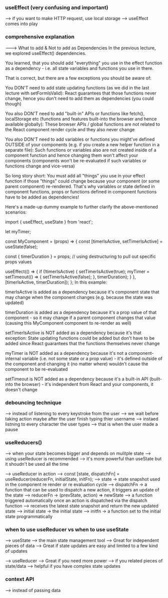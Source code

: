 ### useEffect (very confusing and important)
--> if you want to make HTTP request, use local storage 
--> useEffect comes into play

### comprehensive explanation
---> What to add & Not to add as Dependencies
In the previous lecture, we explored useEffect() dependencies.

You learned, that you should add "everything" you use in the effect function as a dependency - i.e. all state variables and functions you use in there.

That is correct, but there are a few exceptions you should be aware of:

You DON'T need to add state updating functions (as we did in the last lecture with setFormIsValid): React guarantees that those functions never change, hence you don't need to add them as dependencies (you could though)

You also DON'T need to add "built-in" APIs or functions like fetch(), localStorage etc (functions and features built-into the browser and hence available globally): These browser APIs / global functions are not related to the React component render cycle and they also never change

You also DON'T need to add variables or functions you might've defined OUTSIDE of your components (e.g. if you create a new helper function in a separate file): Such functions or variables also are not created inside of a component function and hence changing them won't affect your components (components won't be re-evaluated if such variables or functions change and vice-versa)

So long story short: You must add all "things" you use in your effect function if those "things" could change because your component (or some parent component) re-rendered. That's why variables or state defined in component functions, props or functions defined in component functions have to be added as dependencies!

Here's a made-up dummy example to further clarify the above-mentioned scenarios:

import { useEffect, useState } from 'react';
 
let myTimer;
 
const MyComponent = (props) => {
  const [timerIsActive, setTimerIsActive] = useState(false);
 
  const { timerDuration } = props; // using destructuring to pull out specific props values
 
  useEffect(() => {
    if (!timerIsActive) {
      setTimerIsActive(true);
      myTimer = setTimeout(() => {
        setTimerIsActive(false);
      }, timerDuration);
    }
  }, [timerIsActive, timerDuration]);
};
In this example:

timerIsActive is added as a dependency because it's component state that may change when the component changes (e.g. because the state was updated)

timerDuration is added as a dependency because it's a prop value of that component - so it may change if a parent component changes that value (causing this MyComponent component to re-render as well)

setTimerIsActive is NOT added as a dependency because it's that exception: State updating functions could be added but don't have to be added since React guarantees that the functions themselves never change

myTimer is NOT added as a dependency because it's not a component-internal variable (i.e. not some state or a prop value) - it's defined outside of the component and changing it (no matter where) wouldn't cause the component to be re-evaluated

setTimeout is NOT added as a dependency because it's a built-in API (built-into the browser) - it's independent from React and your components, it doesn't change


### debouncing technique
--> instead of listening to every keystroke from the user 
--> we wait before taking  action maybe after the user finish typing thier username
--> instaed listning to every character the user types
--> that is when the user made a pause

### useReducers()
--> when your state becomes bigger and depends on mulitple state
--> using useReducer is recommended
--> it's more powerful than useState but it shoudn't be used all the time

--> useReducer in action 
--> const [state, dispatchFn] = useReducer(reducerFn, initialState, initFn);
--> state -> state snapshot used in the component re render or re evaluation cycle
--> dispatchFn -> a function that can be used to dispatch a new action, it triggers an update of the state
--> reducerFn -> (prevState, action) => newState
--> a function triggered automatically once an action is dispatched via the dispatch function 
--> receives the latest state snapshot and return the new updated state
--> initial state -> the initial state
--> initfn -> a function set to the initial state programmatically


### when to use useReducer vs when to use useState
--> useState
--> the main state management tool
--> Great for independent pieces of data
--> Great if state updates are easy and limited to a few kind of updates

--> useReducer
--> Great if you need more power
--> if you related pieces of state/data
--> helpful if you have complex state updates 


### context API
--> instead of passing data 